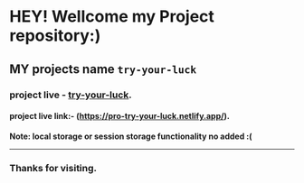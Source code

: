 # HEY! Wellcome my Project repository:)

## MY projects name `try-your-luck`

###  project live - [try-your-luck](https://pro-try-your-luck.netlify.app/).

#### project live link:- (https://pro-try-your-luck.netlify.app/).

**Note: local storage or session storage functionality no added :(**


---------------
### Thanks for visiting.

